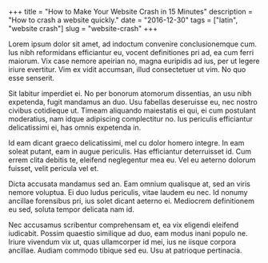 +++
title = "How to Make Your Website Crash in 15 Minutes"
description = "How to crash a website quickly."
date = "2016-12-30"
tags = ["latin", "website crash"]
slug = "website-crash"
+++

Lorem ipsum dolor sit amet, ad indoctum convenire conclusionemque cum. Ius nibh reformidans efficiantur eu, vocent definitiones pri ad, ea cum ferri maiorum. Vix case nemore apeirian no, magna euripidis ad ius, per ut legere iriure evertitur. Vim ex vidit accumsan, illud consectetuer ut vim. No quo esse senserit.

Sit labitur imperdiet ei. No per bonorum atomorum dissentias, an usu nibh expetenda, fugit mandamus an duo. Usu fabellas deseruisse eu, nec nostro civibus cotidieque ut. Timeam aliquando maiestatis ei qui, ei cum postulant moderatius, nam idque adipiscing complectitur no. Ius periculis efficiantur delicatissimi ei, has omnis expetenda in.

Id eam dicant graeco delicatissimi, mel cu dolor homero integre. In eam soleat putant, eam in augue periculis. Has efficiantur deterruisset id. Cum errem clita debitis te, eleifend neglegentur mea eu. Vel eu aeterno dolorum fuisset, velit pericula vel et.

Dicta accusata mandamus sed an. Eam omnium qualisque at, sed an viris nemore voluptua. Ei duo ludus periculis, vitae laudem eu nec. Id nonumy ancillae forensibus pri, ius solet dicant aeterno ei. Mediocrem definitionem eu sed, soluta tempor delicata nam id.

Nec accusamus scribentur comprehensam et, ea vix eligendi eleifend iudicabit. Possim quaestio similique ad duo, eam modus inani populo ne. Iriure vivendum vix ut, quas ullamcorper id mei, ius ne iisque corpora ancillae. Audiam commodo tibique sed eu. Usu at patrioque pertinacia.
